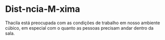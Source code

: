 # Dist-ncia-M-xima
Thacila está preocupada com as condições de trabalho em nosso ambiente cúbico, em especial com o quanto as pessoas precisam andar dentro da sala.
